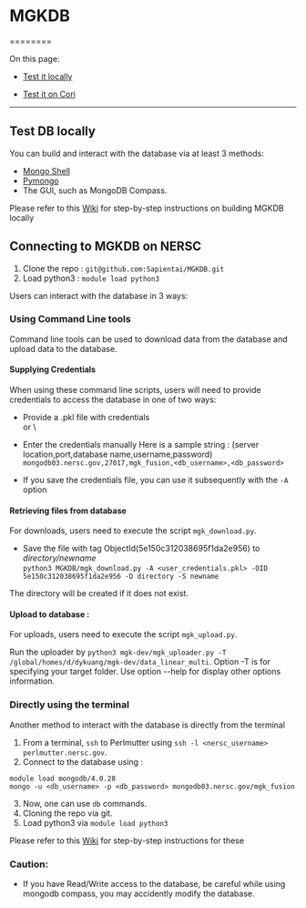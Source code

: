 # **MGKDB**
========

On this page:  

* [Test it locally](#markdown-test-it-locally)  

* [Test it on Cori](#markdown-header-test-it-on-cori)  

---
## Test DB  locally
You can build and interact with the database via at least 3 methods:  
   * [Mongo Shell](https://docs.mongodb.com/manual/mongo/)  
   * [Pymongo](https://api.mongodb.com/python/current/api/index.html)  
   * The GUI, such as MongoDB Compass.  

Please refer to this [Wiki](https://github.com/Sapientai/MGKDB/wiki/MGKDB-at-NERSC) for step-by-step instructions on building MGKDB locally

## Connecting to MGKDB on NERSC

1. Clone the repo : `git@github.com:Sapientai/MGKDB.git`  
2. Load python3 :  `module load python3` 

Users can interact with the database in 3 ways: 

### Using Command Line tools
Command line tools can be used to download data from the database and upload data to the database.

#### Supplying Credentials
When using these command line scripts, users will need to provide credentials to access the database in one of two ways:  
* Provide a .pkl file with credentials \
or \
* Enter the credentials manually
Here is a sample string : (server location,port,database name,username,password)
`mongodb03.nersc.gov,27017,mgk_fusion,<db_username>,<db_password> `

* If you save the credentials file, you can use it subsequently with the `-A` option 
#### Retrieving files from database    
For downloads, users need to execute the script `mgk_download.py`. 

* Save the file with tag ObjectId(5e150c312038695f1da2e956) to *directory/newname*  
`python3 MGKDB/mgk_download.py -A <user_credentials.pkl> -OID 5e150c312038695f1da2e956 -D directory -S newname`  

The directory will be created if it does not exist.

#### Upload to database : 
For uploads, users need to execute the script `mgk_upload.py`. 

Run the uploader by `python3 mgk-dev/mgk_uploader.py -T /global/homes/d/dykuang/mgk-dev/data_linear_multi`.  Option -T is for specifying your target folder. Use option --help for display other options information.  

### Directly using the terminal
Another method to interact with the database is directly from the terminal
1. From a terminal, `ssh` to Perlmutter using `ssh -l <nersc_username> perlmutter.nersc.gov`.
2. Connect to the database using : 
```
module load mongodb/4.0.28
mongo -u <db_username> -p <db_password> mongodb03.nersc.gov/mgk_fusion
```
3. Now, one can use `db` commands.
1. Cloning the repo via git.  
2. Load python3 via `module load python3` 

Please refer to this [Wiki](https://github.com/Sapientai/MGKDB/wiki/Local-MGKDB) for step-by-step instructions for these

### Caution:
* If you have Read/Write access to the database, be careful while using mongodb compass, you may accidently modify the database.  

